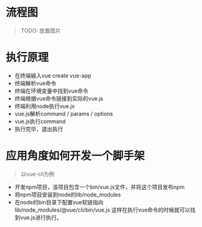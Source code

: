 # 流程图
> TODO: 放置图片

# 执行原理
- 在终端输入vue create vue-app
- 终端解析vue命令
- 终端在环境变量中找到vue命令
- 终端根据vue命令链接到实际的vue.js
- 终端利用node执行vue.js
- vue.js解析command / params / options
- vue.js执行command
- 执行完毕，退出执行

# 应用角度如何开发一个脚手架
> 以vue-cli为例
- 开发npm项目，该项目包含一个bin/vue.js文件，并将这个项目发布npm
- 将npm项目安装到node的lib/node_modules
- 在node的bin目录下配置vue软链指向lib/node_modules/@vue/cli/bin/vue.js
这样在执行vue命令的时候就可以找到vue.js进行执行。 